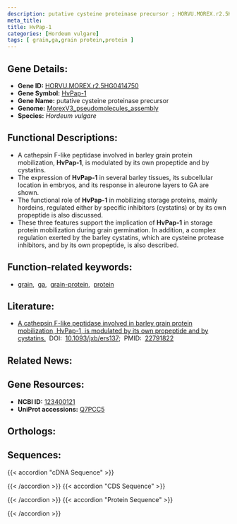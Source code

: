 ```yaml
---
description: putative cysteine proteinase precursor ; HORVU.MOREX.r2.5HG0414750 ; Hordeum vulgare
meta_title:
title: HvPap-1
categories: [Hordeum vulgare]
tags: [ grain,ga,grain protein,protein ]
---
```


## Gene Details:
- **Gene ID:** [HORVU.MOREX.r2.5HG0414750](https://ensembl.gramene.org/id/HORVU.MOREX.r2.5HG0414750)
- **Gene Symbol:** <u>HvPap-1</u>
- **Gene Name:** putative cysteine proteinase precursor
- **Genome:** [MorexV3_pseudomolecules_assembly](https://ensembl.gramene.org/Hordeum_vulgare/Info/Index)
- **Species:** *Hordeum vulgare*

## Functional Descriptions:
   - A cathepsin F-like peptidase involved in barley grain protein mobilization, **HvPap-1**, is modulated by its own propeptide and by cystatins.
   - The expression of **HvPap-1** in several barley tissues, its subcellular location in embryos, and its response in aleurone layers to GA are shown.
   - The functional role of **HvPap-1** in mobilizing storage proteins, mainly hordeins, regulated either by specific inhibitors (cystatins) or by its own propeptide is also discussed.
   - These three features support the implication of **HvPap-1** in storage protein mobilization during grain germination. In addition, a complex regulation exerted by the barley cystatins, which are cysteine protease inhibitors, and by its own propeptide, is also described.

## Function-related keywords:
   - [grain](/tags/grain/),&nbsp;&nbsp;[ga](/tags/ga/),&nbsp;&nbsp;[grain-protein](/tags/grain-protein/),&nbsp;&nbsp;[protein](/tags/protein/)

## Literature:
   - [A cathepsin F-like peptidase involved in barley grain protein mobilization, HvPap-1, is modulated by its own propeptide and by cystatins.](https://doi.org/10.1093/jxb/ers137)&nbsp;&nbsp;DOI:&nbsp;&nbsp;[10.1093/jxb/ers137](https://doi.org/10.1093/jxb/ers137);&nbsp;&nbsp;PMID:&nbsp;&nbsp;[22791822](https://pubmed.ncbi.nlm.nih.gov/22791822/)

## Related News:

## Gene Resources:
- **NCBI ID:**  [123400121](https://www.ncbi.nlm.nih.gov/gene/?term=123400121)
- **UniProt accessions:**  [Q7PCC5](https://www.uniprot.org/uniprotkb/Q7PCC5/entry)

## Orthologs:

## Sequences:
{{< accordion "cDNA Sequence" >}}

{{< /accordion >}}
{{< accordion "CDS Sequence" >}}

{{< /accordion >}}
{{< accordion "Protein Sequence" >}}

{{< /accordion >}}

